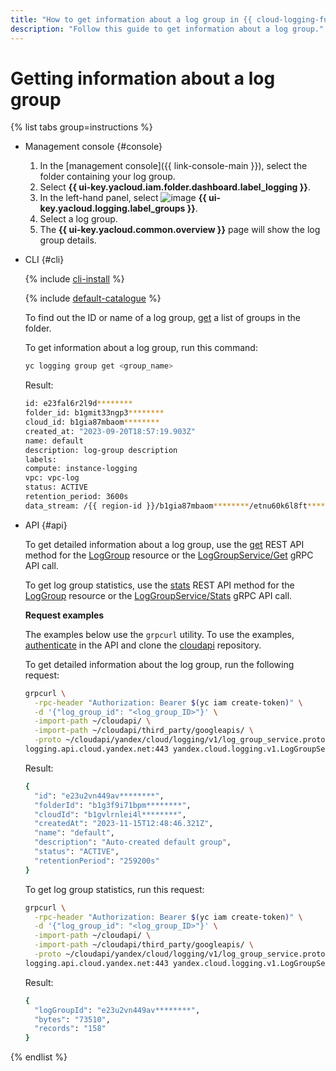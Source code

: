 ```yaml
---
title: "How to get information about a log group in {{ cloud-logging-full-name }}"
description: "Follow this guide to get information about a log group."
---
```


# Getting information about a log group

{% list tabs group=instructions %}

- Management console {#console}

   1. In the [management console]({{ link-console-main }}), select the folder containing your log group.
   1. Select **{{ ui-key.yacloud.iam.folder.dashboard.label_logging }}**.
   1. In the left-hand panel, select ![image](../../_assets/console-icons/tray.svg) **{{ ui-key.yacloud.logging.label_groups }}**.
   1. Select a log group.
   1. The **{{ ui-key.yacloud.common.overview }}** page will show the log group details.

- CLI {#cli}

   {% include [cli-install](../../_includes/cli-install.md) %}

   {% include [default-catalogue](../../_includes/default-catalogue.md) %}

   To find out the ID or name of a log group, [get](list.md) a list of groups in the folder.

   To get information about a log group, run this command:

   ```bash
   yc logging group get <group_name>
   ```

   Result:

   ```bash
   id: e23fal6r2l9d********
   folder_id: b1gmit33ngp3********
   cloud_id: b1gia87mbaom********
   created_at: "2023-09-20T18:57:19.903Z"
   name: default
   description: log-group description
   labels:
   compute: instance-logging
   vpc: vpc-log
   status: ACTIVE
   retention_period: 3600s
   data_stream: /{{ region-id }}/b1gia87mbaom********/etnu60k6l8ft********/sample-stream
   ```

- API {#api}

   To get detailed information about a log group, use the [get](../api-ref/LogGroup/get.md) REST API method for the [LogGroup](../api-ref/LogGroup/index.md) resource or the [LogGroupService/Get](../api-ref/grpc/log_group_service.md#Get) gRPC API call.

   To get log group statistics, use the [stats](../api-ref/LogGroup/stats.md) REST API method for the [LogGroup](../api-ref/LogGroup/index.md) resource or the [LogGroupService/Stats](../api-ref/grpc/log_group_service.md#Stats) gRPC API call.

   **Request examples**

   The examples below use the `grpcurl` utility. To use the examples, [authenticate](../../logging/api-ref/authentication.md) in the API and clone the [cloudapi](https://github.com/yandex-cloud/cloudapi) repository.

   To get detailed information about the log group, run the following request:

   ```bash
   grpcurl \
     -rpc-header "Authorization: Bearer $(yc iam create-token)" \
     -d '{"log_group_id": "<log_group_ID>"}' \
     -import-path ~/cloudapi/ \
     -import-path ~/cloudapi/third_party/googleapis/ \
     -proto ~/cloudapi/yandex/cloud/logging/v1/log_group_service.proto \
   logging.api.cloud.yandex.net:443 yandex.cloud.logging.v1.LogGroupService.Get
   ```

   Result:

   ```bash
   {
     "id": "e23u2vn449av********",
     "folderId": "b1g3f9i71bpm********",
     "cloudId": "b1gvlrnlei4l********",
     "createdAt": "2023-11-15T12:48:46.321Z",
     "name": "default",
     "description": "Auto-created default group",
     "status": "ACTIVE",
     "retentionPeriod": "259200s"
   }
   ```

   To get log group statistics, run this request:

   ```bash
   grpcurl \
     -rpc-header "Authorization: Bearer $(yc iam create-token)" \
     -d '{"log_group_id": "<log_group_ID>"}' \
     -import-path ~/cloudapi/ \
     -import-path ~/cloudapi/third_party/googleapis/ \
     -proto ~/cloudapi/yandex/cloud/logging/v1/log_group_service.proto \
   logging.api.cloud.yandex.net:443 yandex.cloud.logging.v1.LogGroupService.Stats
   ```

   Result:

   ```bash
   {
     "logGroupId": "e23u2vn449av********",
     "bytes": "73510",
     "records": "158"
   }
   ```

{% endlist %}